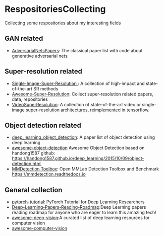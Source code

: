 # RespositoriesCollecting
Collecting some respositories about my interesting fields   

## GAN related
* [AdversarialNetsPapers](https://github.com/zhangqianhui/AdversarialNetsPapers): The classical paper list with code about generative adversarial nets

## Super-resolution related
* [Single-Image-Super-Resolution ](https://github.com/YapengTian/Single-Image-Super-Resolution) : A collection of high-impact and state-of-the-art SR methods
* [Awesome-Super-Resolution](https://github.com/ChaofWang/Awesome-Super-Resolution): Collect super-resolution related papers, data, repositories
* [VideoSuperResolution](https://github.com/LoSealL/VideoSuperResolution): A collection of state-of-the-art video or single-image super-resolution architectures, reimplemented in tensorflow.

## Object detection related
* [deep_learning_object_detection](https://github.com/hoya012/deep_learning_object_detection): A paper list of object detection using deep learning
* [awesome-object-detection](https://github.com/amusi/awesome-object-detection)
Awesome Object Detection based on handong1587 github: https://handong1587.github.io/deep_learning/2015/10/09/object-detection.html
* [MMDetection Toolbox](https://github.com/open-mmlab/mmdetection): Open MMLab Detection Toolbox and Benchmark https://mmdetection.readthedocs.io

## General collection
* [pytorch-tutorial](https://github.com/yunjey/pytorch-tutorial): PyTorch Tutorial for Deep Learning Researchers
* [Deep-Learning-Papers-Reading-Roadmap](https://github.com/floodsung/Deep-Learning-Papers-Reading-Roadmap):Deep Learning papers reading roadmap for anyone who are eager to learn this amazing tech!
* [awesome-deep-vision](https://github.com/kjw0612/awesome-deep-vision):A curated list of deep learning resources for computer vision
* [awesome-computer-vision](https://github.com/jbhuang0604/awesome-computer-vision#software)
